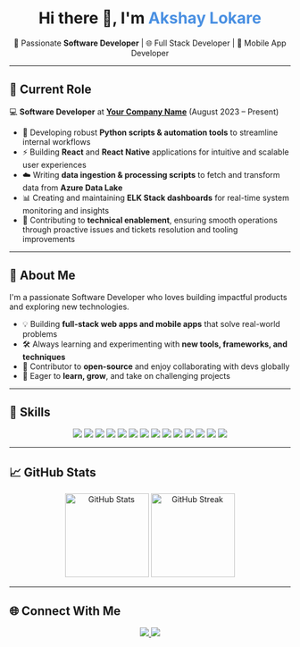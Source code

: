 <!-- Header Section -->
<h1 align="center">Hi there 👋, I'm <span style="color:#4A90E2;">Akshay Lokare</span></h1>

<p align="center">
  🚀 Passionate <b>Software Developer</b> | 🌐 Full Stack Developer | 📱 Mobile App Developer
</p>

---

## 💼 Current Role

💻 **Software Developer** at **[Your Company Name]([https://your-company-link.com](https://microshare.io/))** (August 2023 – Present)  
- 🐍 Developing robust **Python scripts & automation tools** to streamline internal workflows  
- ⚡ Building **React** and **React Native** applications for intuitive and scalable user experiences  
- ☁️ Writing **data ingestion & processing scripts** to fetch and transform data from **Azure Data Lake**  
- 📊 Creating and maintaining **ELK Stack dashboards** for real-time system monitoring and insights  
- 🧰 Contributing to **technical enablement**, ensuring smooth operations through proactive issues and tickets resolution and tooling improvements

---

## 🚀 About Me

I'm a passionate Software Developer who loves building impactful products and exploring new technologies.

- 💡 Building **full-stack web apps and mobile apps** that solve real-world problems  
- 🛠 Always learning and experimenting with **new tools, frameworks, and techniques**  
- 🌟 Contributor to **open-source** and enjoy collaborating with devs globally  
- 🎯 Eager to **learn, grow**, and take on challenging projects

---

## 🧠 Skills

<p align="center">
  <img src="https://img.shields.io/badge/-HTML-E34F26?style=for-the-badge&logo=html5&logoColor=white" />
  <img src="https://img.shields.io/badge/-CSS-1572B6?style=for-the-badge&logo=css3&logoColor=white" />
  <img src="https://img.shields.io/badge/-JavaScript-F7DF1E?style=for-the-badge&logo=javascript&logoColor=black" />
  <img src="https://img.shields.io/badge/-React-61DAFB?style=for-the-badge&logo=react&logoColor=black" />
  <img src="https://img.shields.io/badge/-React_Native-61DAFB?style=for-the-badge&logo=react&logoColor=white" />
  <img src="https://img.shields.io/badge/-Node.js-339933?style=for-the-badge&logo=node.js&logoColor=white" />
  <img src="https://img.shields.io/badge/-Python-3776AB?style=for-the-badge&logo=python&logoColor=white" />
  <img src="https://img.shields.io/badge/-C++-00599C?style=for-the-badge&logo=c%2B%2B&logoColor=white" />
  <img src="https://img.shields.io/badge/-MongoDB-47A248?style=for-the-badge&logo=mongodb&logoColor=white" />
  <img src="https://img.shields.io/badge/-Postman-FF6C37?style=for-the-badge&logo=postman&logoColor=white" />
  <img src="https://img.shields.io/badge/-Docker-2496ED?style=for-the-badge&logo=docker&logoColor=white" />
  <img src="https://img.shields.io/badge/-Selenium-43B02A?style=for-the-badge&logo=selenium&logoColor=white" />
  <img src="https://img.shields.io/badge/-Flutter-02569B?style=for-the-badge&logo=flutter&logoColor=white" />
  <img src="https://img.shields.io/badge/-Dart-0175C2?style=for-the-badge&logo=dart&logoColor=white" />
</p>

---

## 📈 GitHub Stats

<p align="center">
  <img src="https://github-readme-stats.vercel.app/api?username=akshaylokare&show_icons=true&theme=tokyonight" alt="GitHub Stats" height="150" />
  <img src="https://github-readme-streak-stats.herokuapp.com/?user=akshaylokare&theme=tokyonight" alt="GitHub Streak" height="150" />
</p>

---

## 🌐 Connect With Me

<p align="center">
  <a href="https://www.linkedin.com/in/akl29/">
    <img src="https://img.shields.io/badge/LinkedIn-0077B5?style=for-the-badge&logo=linkedin&logoColor=white" />
  </a>
  <a href="mailto:akshaylokare29@gmail.com">
    <img src="https://img.shields.io/badge/Email-D14836?style=for-the-badge&logo=gmail&logoColor=white" />
  </a>
</p>
